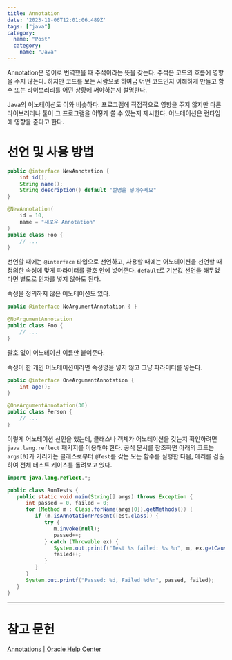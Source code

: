 ```yaml
---
title: Annotation
date: '2023-11-06T12:01:06.489Z'
tags: ["java"]
category: 
  name: "Post"
  category:
    name: "Java"
---
```


Annotation은 영어로 번역했을 때 주석이라는 뜻을 갖는다. 주석은 코드의 흐름에 영향을 주지 않는다. 하지만 코드를 보는 사람으로 하여금 어떤 코드인지 이해하게 만들고 함수 또는 라이브러리를 어떤 상황에 써야하는지 설명한다. 

Java의 어노테이션도 이와 비슷하다. 프로그램에 직접적으로 영향을 주지 않지만 다른 라이브러리나 툴이 그 프로그램을 어떻게 쓸 수 있는지 제시한다. 어노테이션은 런타임에 영향을 준다고 한다.

# 선언 및 사용 방법

```java
public @interface NewAnnotation {
    int id();
    String name();
    String description() default "설명을 넣어주세요"
}

@NewAnnotation(
    id = 10,
    name = "새로운 Annotation"
)
public class Foo {
    // ...
}
```

선언할 때에는 `@interface` 타입으로 선언하고, 사용할 때에는 어노테이션을 선언할 때 정의한 속성에 맞게 파라미터를 괄호 안에 넣어준다. `default`로 기본값 선언을 해두었다면 별도로 인자를 넣지 않아도 된다.

속성을 정의하지 않은 어노테이션도 있다. 

```java
public @interface NoArgumentAnnotation { }

@NoArgumentAnnotation
public class Foo {
    // ...
}
```

괄호 없이 어노테이션 이름만 붙여준다.

속성이 한 개인 어노테이션이라면 속성명을 넣지 않고 그냥 파라미터를 넣는다.

```java
public @interface OneArgumentAnnotation {
    int age();
}

@OneArgumentAnnotation(30)
public class Person {
    // ...
}
```

이렇게 어노테이션 선언을 했는데, 클래스나 객체가 어노테이션을 갖는지 확인하려면 `java.lang.reflect` 패키지를 이용해야 한다. 공식 문서를 참조하면 아래의 코드는 `args[0]`가 가리키는 클래스로부터 `@Test`를 갖는 모든 함수를 실행한 다음, 에러를 검출하여 전체 테스트 케이스를 돌려보고 있다.

```java
import java.lang.reflect.*;

public class RunTests {
   public static void main(String[] args) throws Exception {
      int passed = 0, failed = 0;
      for (Method m : Class.forName(args[0]).getMethods()) {
         if (m.isAnnotationPresent(Test.class)) {
            try {
               m.invoke(null);
               passed++;
            } catch (Throwable ex) {
               System.out.printf("Test %s failed: %s %n", m, ex.getCause());
               failed++;
            }
         }
      }
      System.out.printf("Passed: %d, Failed %d%n", passed, failed);
   }
}
```

---

# 참고 문헌

[Annotations | Oracle Help Center](https://docs.oracle.com/javase/8/docs/technotes/guides/language/annotations.html)